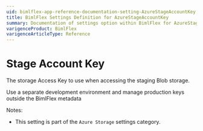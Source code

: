 ```yaml
---
uid: bimlflex-app-reference-documentation-setting-AzureStageAccountKey
title: BimlFlex Settings Definition for AzureStageAccountKey
summary: Documentation of settings option within BimlFlex for AzureStageAccountKey
varigenceProduct: BimlFlex
varigenceArticleType: Reference
---
```


# Stage Account Key

The storage Access Key to use when accessing the staging Blob storage.

Use a separate development environment and manage production keys outside the BimlFlex metadata

Notes:

* This setting is part of the `Azure Storage` settings category.
